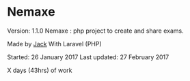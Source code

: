 # Nemaxe
Version: 1.1.0
Nemaxe : php project to create and share exams.

Made by [Jack](linkURL) With Laravel (PHP)

Started: 26 January 2017
Last updated: 27 February 2017

X days (43hrs) of work
